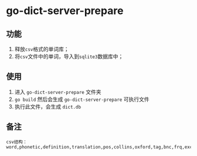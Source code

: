 # go-dict-server-prepare

## 功能
1. 释放```csv```格式的单词库；
2. 将```csv```文件中的单词，导入到```sqlite3```数据库中；

## 使用
1. 进入 ```go-dict-server-prepare``` 文件夹
2. ```go build``` 然后会生成 ```go-dict-server-prepare``` 可执行文件
3. 执行此文件，会生成 ```dict.db```


## 备注 
```
csv结构：
word,phonetic,definition,translation,pos,collins,oxford,tag,bnc,frq,exchange,detail,audio
```